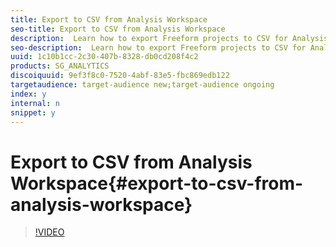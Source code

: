 ```yaml
---
title: Export to CSV from Analysis Workspace
seo-title: Export to CSV from Analysis Workspace
description:  Learn how to export Freeform projects to CSV for Analysis in Excel and other BI tools.
seo-description:  Learn how to export Freeform projects to CSV for Analysis in Excel and other BI tools.
uuid: 1c10b1cc-2c30-407b-8328-db0cd208f4c2
products: SG_ANALYTICS
discoiquuid: 9ef3f8c0-7520-4abf-83e5-fbc869edb122
targetaudience: target-audience new;target-audience ongoing
index: y
internal: n
snippet: y
---
```


# Export to CSV from Analysis Workspace{#export-to-csv-from-analysis-workspace}

>[!VIDEO](https://video.tv.adobe.com/v/24712/?quality=12)

